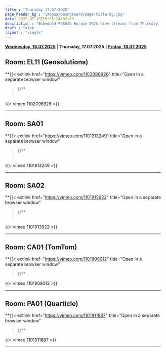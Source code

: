 ```yaml
---
title : "Thursday 17.07.2025"
page_header_bg : "images/background/page-title-bg.jpg"
date: 2025-07-15T15:56:24+02:00
description : "Embedded FOSS4G Europe 2025 live streams from Thursday, 17.07.2025"
draft : false
layout : "single"
---
```


**[Wednesday, 16.07.2025](../16-07-2025/)** | **Thursday, 17.07.2025** | **[Friday, 18.07.2025](../18-07-2025/)**

## Room: EL11 (Geosolutions)

**{{<
    extlink href="https://vimeo.com/1102096926"
    title="Open in a separate browser window"
>}}**
<br><br>

{{< vimeo 1102096926 >}}

---

## Room: SA01

**{{<
    extlink href="https://vimeo.com/1101913249"
    title="Open in a separate browser window"
>}}**
<br><br>

{{< vimeo 1101913249 >}}

---

## Room: SA02

**{{<
    extlink href="https://vimeo.com/1101913922"
    title="Open in a separate browser window"
>}}**
<br><br>

{{< vimeo 1101913922 >}}

---

## Room: CA01 (TomTom)

**{{<
    extlink href="https://vimeo.com/1101909012"
    title="Open in a separate browser window"
>}}**

{{< vimeo 1101909012 >}}

---

## Room: PA01 (Quarticle)

**{{<
    extlink href="https://vimeo.com/1101911887"
    title="Open in a separate browser window"
>}}**

{{< vimeo 1101911887 >}}

---
